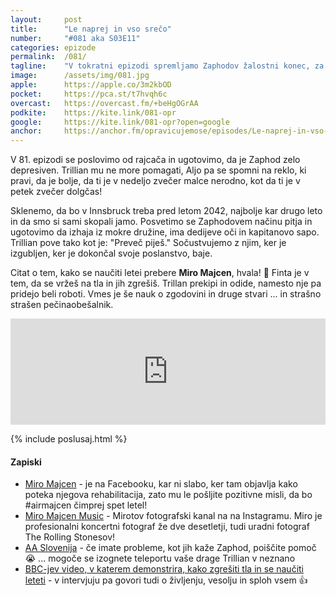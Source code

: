 ```yaml
---
layout: 	post
title:  	"Le naprej in vso srečo"
number: 	"#081 aka S03E11"
categories:	epizode
permalink:	/081/
tagline: 	"V tokratni epizodi spremljamo Zaphodov žalostni konec, za nameček pa se naučimo leteti. Citat o letenju prebere Miro Majcen."
image:		/assets/img/081.jpg
apple:		https://apple.co/3m2kbOD
pocket:		https://pca.st/t7hvqh6c
overcast:	https://overcast.fm/+beHgOGrAA
podkite:	https://kite.link/081-opr
google:		https://kite.link/081-opr?open=google
anchor:		https://anchor.fm/opravicujemose/episodes/Le-naprej-in-vso-sreo-e1bk7nk
---
```


V 81. epizodi se poslovimo od rajcača in ugotovimo, da je Zaphod zelo depresiven. Trillian mu ne more pomagati, Aljo pa se spomni na reklo, ki pravi, da je bolje, da ti je v nedeljo zvečer malce nerodno, kot da ti je v petek zvečer dolgčas!  

Sklenemo, da bo v Innsbruck treba pred letom 2042, najbolje kar drugo leto in da smo si sami skopali jamo. Posvetimo se Zaphodovem načinu pitja in ugotovimo da izhaja iz mokre družine, ima dedijeve oči in kapitanovo sapo. Trillian pove tako kot je: "Preveč piješ." Sočustvujemo z njim, ker je izgubljen, ker je dokončal svoje poslanstvo, baje. 

Citat o tem, kako se naučiti letei prebere **Miro Majcen**, hvala! 🙏 Finta je v tem, da se vržeš na tla in jih zgrešiš. Trillan prekipi in odide, namesto nje pa pridejo beli roboti. Vmes je še nauk o zgodovini in druge stvari ... in strašno strašen pečinaobešalnik. 

<iframe src="https://www.listennotes.com/podcasts/opravičujemo-se-za/le-naprej-in-vso-srečo-5rxAVjk0Mt_/embed/" height="170px" width="100%" style="width: 1px; min-width: 100%;" loading="lazy" frameborder="0" scrolling="no"></iframe>

{% include poslusaj.html %}

#### Zapiski

- [Miro Majcen](https://www.facebook.com/miromajcen/) - je na Facebooku, kar ni slabo, ker tam objavlja kako poteka njegova rehabilitacija, zato mu le pošljite pozitivne misli, da bo #airmajcen čimprej spet letel! 
- [Miro Majcen Music](https://www.instagram.com/miromajcenmusic/) - Mirotov fotografski kanal na na Instagramu. Miro je profesionalni koncertni fotograf že dve desetletji, tudi uradni fotograf The Rolling Stonesov! 
- [AA Slovenija](https://www.aa-slovenia.si/) - če imate probleme, kot jih kaže Zaphod, poiščite pomoč 😭 ... mogoče se izognete teleportu vaše drage Trillian v neznano
- [BBC-jev video, v katerem demonstrira, kako zgrešiti tla in se naučiti leteti](https://www.bbc.co.uk/archive/douglas_adams_newsnight/zjb992p) - v intervjuju pa govori tudi o življenju, vesolju in sploh vsem 👍